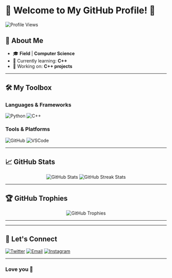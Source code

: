 # 🌟 Welcome to My GitHub Profile! 🌟

![Profile Views](https://komarev.com/ghpvc/?username=Abrar879&color=brightgreen&style=flat-square)

## 🚀 About Me
- 🎓 **Field** | **Computer Science**
- 🌱 Currently learning: **C++**
- 🔭 Working on: **C++ projects**

---

## 🛠️ My Toolbox

### Languages & Frameworks
![Python](https://img.shields.io/badge/Python-3776AB?style=flat&logo=python&logoColor=white)
![C++](https://img.shields.io/badge/C%2B%2B-00599C?style=flat&logo=c%2B%2B&logoColor=white)


### Tools & Platforms
![GitHub](https://img.shields.io/badge/GitHub-181717?style=flat&logo=github&logoColor=white)
![VSCode](https://img.shields.io/badge/VSCode-007ACC?style=flat&logo=visual-studio-code&logoColor=white)

---

## 📈 GitHub Stats

<div align="center">
  <img src="https://github-readme-stats.vercel.app/api?username=Abrar879&show_icons=true&theme=radical" alt="GitHub Stats" />
  <img src="https://github-readme-streak-stats.herokuapp.com/?user=Abrar879&theme=radical" alt="GitHub Streak Stats" />
</div>

---

## 🏆 GitHub Trophies
<div align="center">
  <img src="https://github-profile-trophy.vercel.app/?username=Abrar879&theme=radical&no-frame=true&row=1&column=7" alt="GitHub Trophies" />
</div>

---



---

## 🔗 Let's Connect
[![Twitter](https://img.shields.io/badge/Twitter-1DA1F2?style=plastic&logo=twitter&logoColor=white)](https://twitter.com/@AbrarJa93813583)
[![Email](https://img.shields.io/badge/Email-D14836?style=for-the-badge&logo=gmail&logoColor=white)](mailto:abrarjawad661@gmail.com)
[![Instagram](https://img.shields.io/badge/Instagram-E4405F?style=for-the-badge&logo=instagram&logoColor=white)](https://instagram.com/@abrar32isnotavailable)



---

### Love you 💜
